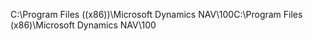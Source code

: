 <span data-ttu-id="66177-101">C:\\Program Files \((x86)\)\\Microsoft Dynamics NAV\\100</span><span class="sxs-lookup"><span data-stu-id="66177-101">C:\\Program Files \(x86\)\\Microsoft Dynamics NAV\\100</span></span>